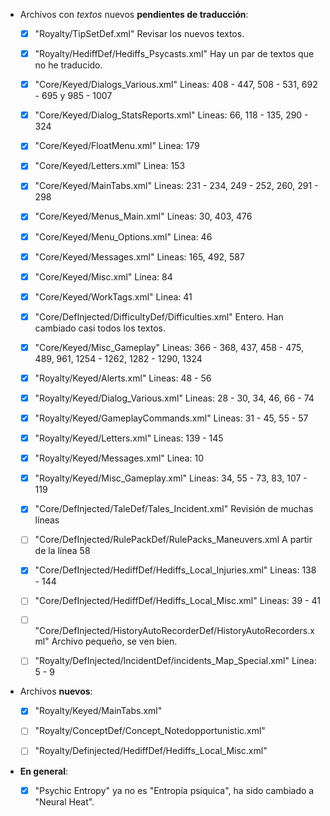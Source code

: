 * Archivos con *textos* nuevos **pendientes de traducción**:

	* [x] "Royalty/TipSetDef.xml"										Revisar los nuevos textos.
	* [x] "Royalty/HediffDef/Hediffs_Psycasts.xml"						Hay un par de textos que no he traducido.
	* [x] "Core/Keyed/Dialogs_Various.xml"								Lineas: 408 - 447, 508 - 531, 692 - 695 y 985 - 1007
	* [x] "Core/Keyed/Dialog_StatsReports.xml"							Lineas: 66, 118 - 135, 290 - 324
	* [x] "Core/Keyed/FloatMenu.xml"									Linea: 179
	* [x] "Core/Keyed/Letters.xml"										Linea: 153
	* [x] "Core/Keyed/MainTabs.xml"										Lineas: 231 - 234, 249 - 252, 260, 291 - 298
	* [x] "Core/Keyed/Menus_Main.xml"									Lineas: 30, 403, 476
	* [x] "Core/Keyed/Menu_Options.xml"									Linea: 46
	* [x] "Core/Keyed/Messages.xml"										Lineas: 165, 492, 587
	* [x] "Core/Keyed/Misc.xml"											Linea: 84
	* [x] "Core/Keyed/WorkTags.xml"										Linea: 41

	* [x] "Core/DefInjected/DifficultyDef/Difficulties.xml"				Entero. Han cambiado casi todos los textos.
	* [x] "Core/Keyed/Misc_Gameplay"									Lineas: 366 - 368, 437, 458 - 475, 489, 961, 1254 - 1262, 1282 - 1290, 1324
	* [x] "Royalty/Keyed/Alerts.xml"									Lineas: 48 - 56
	* [x] "Royalty/Keyed/Dialog_Various.xml"							Lineas: 28 - 30, 34, 46, 66 - 74
	* [x] "Royalty/Keyed/GameplayCommands.xml"							Lineas: 31 - 45, 55 - 57
	* [x] "Royalty/Keyed/Letters.xml"									Lineas: 139 - 145
	* [x] "Royalty/Keyed/Messages.xml"									Linea: 10
	* [x] "Royalty/Keyed/Misc_Gameplay.xml"								Lineas: 34, 55 - 73, 83, 107 - 119
	* [x] "Core/DefInjected/TaleDef/Tales_Incident.xml"					Revisión de muchas líneas
	* [ ] "Core/DefInjected/RulePackDef/RulePacks_Maneuvers.xml						A partir de la línea 58
	* [x] "Core/DefInjected/HediffDef/Hediffs_Local_Injuries.xml"					Lineas: 138 - 144
	* [ ] "Core/DefInjected/HediffDef/Hediffs_Local_Misc.xml"						Lineas: 39 - 41
	* [ ] "Core/DefInjected/HistoryAutoRecorderDef/HistoryAutoRecorders.xml"		Archivo pequeño, se ven bien.
	* [ ] "Royalty/DefInjected/IncidentDef/incidents_Map_Special.xml"				Linea: 5 - 9





* Archivos **nuevos**:
	
	* [x] "Royalty/Keyed/MainTabs.xml"
	* [ ] "Royalty/ConceptDef/Concept_Notedopportunistic.xml"
	* [ ] "Royalty/Definjected/HediffDef/Hediffs_Local_Misc.xml"




* **En general**:

	* [x] "Psychic Entropy" ya no es "Entropía psíquica", ha sido cambiado a "Neural Heat".